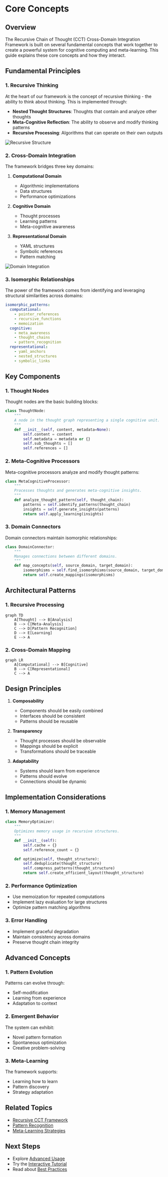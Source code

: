 # Core Concepts

## Overview

The Recursive Chain of Thought (CCT) Cross-Domain Integration Framework is built on several fundamental concepts that work together to create a powerful system for cognitive computing and meta-learning. This guide explains these core concepts and how they interact.

## Fundamental Principles

### 1. Recursive Thinking

At the heart of our framework is the concept of recursive thinking - the ability to think about thinking. This is implemented through:

- **Nested Thought Structures**: Thoughts that contain and analyze other thoughts
- **Meta-Cognitive Reflection**: The ability to observe and modify thinking patterns
- **Recursive Processing**: Algorithms that can operate on their own outputs

![Recursive Structure](../assets/diagrams/recursive-cct-model.svg)

### 2. Cross-Domain Integration

The framework bridges three key domains:

1. **Computational Domain**
   - Algorithmic implementations
   - Data structures
   - Performance optimizations

2. **Cognitive Domain**
   - Thought processes
   - Learning patterns
   - Meta-cognitive awareness

3. **Representational Domain**
   - YAML structures
   - Symbolic references
   - Pattern matching

![Domain Integration](../assets/diagrams/cross-domain-integration-visualization.svg)

### 3. Isomorphic Relationships

The power of the framework comes from identifying and leveraging structural similarities across domains:

```yaml
isomorphic_patterns:
  computational:
    - pointer_references
    - recursive_functions
    - memoization
  cognitive:
    - meta_awareness
    - thought_chains
    - pattern_recognition
  representational:
    - yaml_anchors
    - nested_structures
    - symbolic_links
```

## Key Components

### 1. Thought Nodes

Thought nodes are the basic building blocks:

```python
class ThoughtNode:
    """
    A node in the thought graph representing a single cognitive unit.
    """
    def __init__(self, content, metadata=None):
        self.content = content
        self.metadata = metadata or {}
        self.sub_thoughts = []
        self.references = []
```

### 2. Meta-Cognitive Processors

Meta-cognitive processors analyze and modify thought patterns:

```python
class MetaCognitiveProcessor:
    """
    Processes thoughts and generates meta-cognitive insights.
    """
    def analyze_thought_pattern(self, thought_chain):
        patterns = self.identify_patterns(thought_chain)
        insights = self.generate_insights(patterns)
        return self.apply_learning(insights)
```

### 3. Domain Connectors

Domain connectors maintain isomorphic relationships:

```python
class DomainConnector:
    """
    Manages connections between different domains.
    """
    def map_concepts(self, source_domain, target_domain):
        isomorphisms = self.find_isomorphisms(source_domain, target_domain)
        return self.create_mappings(isomorphisms)
```

## Architectural Patterns

### 1. Recursive Processing

```mermaid
graph TD
    A[Thought] --> B[Analysis]
    B --> C[Meta-Analysis]
    C --> D[Pattern Recognition]
    D --> E[Learning]
    E --> A
```

### 2. Cross-Domain Mapping

```mermaid
graph LR
    A[Computational] --> B[Cognitive]
    B --> C[Representational]
    C --> A
```

## Design Principles

1. **Composability**
   - Components should be easily combined
   - Interfaces should be consistent
   - Patterns should be reusable

2. **Transparency**
   - Thought processes should be observable
   - Mappings should be explicit
   - Transformations should be traceable

3. **Adaptability**
   - Systems should learn from experience
   - Patterns should evolve
   - Connections should be dynamic

## Implementation Considerations

### 1. Memory Management

```python
class MemoryOptimizer:
    """
    Optimizes memory usage in recursive structures.
    """
    def __init__(self):
        self.cache = {}
        self.reference_count = {}

    def optimize(self, thought_structure):
        self.deduplicate(thought_structure)
        self.compress_patterns(thought_structure)
        return self.create_efficient_layout(thought_structure)
```

### 2. Performance Optimization

- Use memoization for repeated computations
- Implement lazy evaluation for large structures
- Optimize pattern matching algorithms

### 3. Error Handling

- Implement graceful degradation
- Maintain consistency across domains
- Preserve thought chain integrity

## Advanced Concepts

### 1. Pattern Evolution

Patterns can evolve through:
- Self-modification
- Learning from experience
- Adaptation to context

### 2. Emergent Behavior

The system can exhibit:
- Novel pattern formation
- Spontaneous optimization
- Creative problem-solving

### 3. Meta-Learning

The framework supports:
- Learning how to learn
- Pattern discovery
- Strategy adaptation

## Related Topics

- [Recursive CCT Framework](../user-guides/advanced/recursive-cct-framework.md)
- [Pattern Recognition](../user-guides/advanced/pattern-recognition.md)
- [Meta-Learning Strategies](../user-guides/advanced/meta-learning.md)

## Next Steps

- Explore [Advanced Usage](../user-guides/advanced/recursive-cct-framework.md)
- Try the [Interactive Tutorial](../examples/basic-examples/interactive-tutorial.md)
- Read about [Best Practices](../user-guides/basic/best-practices.md)
